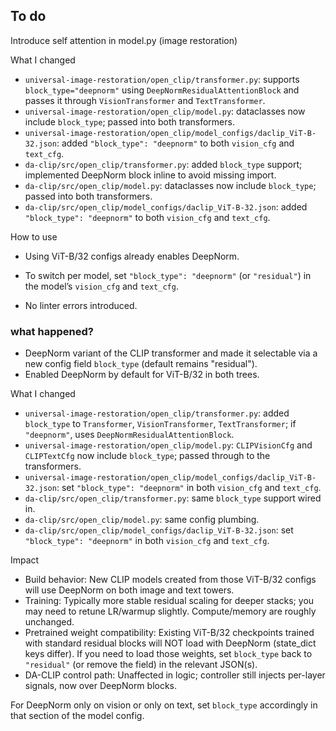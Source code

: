 ## To do
Introduce self attention in model.py (image restoration)


What I changed
- `universal-image-restoration/open_clip/transformer.py`: supports `block_type="deepnorm"` using `DeepNormResidualAttentionBlock` and passes it through `VisionTransformer` and `TextTransformer`.
- `universal-image-restoration/open_clip/model.py`: dataclasses now include `block_type`; passed into both transformers.
- `universal-image-restoration/open_clip/model_configs/daclip_ViT-B-32.json`: added `"block_type": "deepnorm"` to both `vision_cfg` and `text_cfg`.
- `da-clip/src/open_clip/transformer.py`: added `block_type` support; implemented DeepNorm block inline to avoid missing import.
- `da-clip/src/open_clip/model.py`: dataclasses now include `block_type`; passed into both transformers.
- `da-clip/src/open_clip/model_configs/daclip_ViT-B-32.json`: added `"block_type": "deepnorm"` to both `vision_cfg` and `text_cfg`.

How to use
- Using ViT-B/32 configs already enables DeepNorm.
- To switch per model, set `"block_type": "deepnorm"` (or `"residual"`) in the model’s `vision_cfg` and `text_cfg`.

- No linter errors introduced.



### what happened?
- DeepNorm variant of the CLIP transformer and made it selectable via a new config field `block_type` (default remains "residual").
- Enabled DeepNorm by default for ViT-B/32 in both trees.

What I changed
- `universal-image-restoration/open_clip/transformer.py`: added `block_type` to `Transformer`, `VisionTransformer`, `TextTransformer`; if `"deepnorm"`, uses `DeepNormResidualAttentionBlock`.
- `universal-image-restoration/open_clip/model.py`: `CLIPVisionCfg` and `CLIPTextCfg` now include `block_type`; passed through to the transformers.
- `universal-image-restoration/open_clip/model_configs/daclip_ViT-B-32.json`: set `"block_type": "deepnorm"` in both `vision_cfg` and `text_cfg`.
- `da-clip/src/open_clip/transformer.py`: same `block_type` support wired in.
- `da-clip/src/open_clip/model.py`: same config plumbing.
- `da-clip/src/open_clip/model_configs/daclip_ViT-B-32.json`: set `"block_type": "deepnorm"` in both `vision_cfg` and `text_cfg`.

Impact
- Build behavior: New CLIP models created from those ViT-B/32 configs will use DeepNorm on both image and text towers.
- Training: Typically more stable residual scaling for deeper stacks; you may need to retune LR/warmup slightly. Compute/memory are roughly unchanged.
- Pretrained weight compatibility: Existing ViT-B/32 checkpoints trained with standard residual blocks will NOT load with DeepNorm (state_dict keys differ). If you need to load those weights, set `block_type` back to `"residual"` (or remove the field) in the relevant JSON(s).
- DA-CLIP control path: Unaffected in logic; controller still injects per-layer signals, now over DeepNorm blocks.

For DeepNorm only on vision or only on text, set `block_type` accordingly in that section of the model config.
